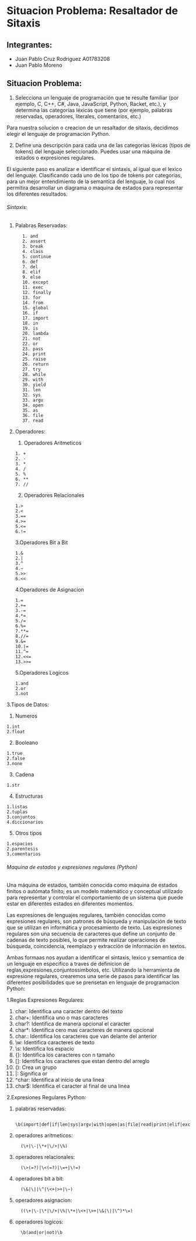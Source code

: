 # Situacion Problema: Resaltador de Sitaxis

## Integrantes:
- Juan Pablo Cruz Rodriguez A01783208   
- Juan Pablo Moreno 

## Situacion Problema:

1. Selecciona un lenguaje de programación que te resulte familiar (por ejemplo, C, C++, C#, Java, JavaScript, Python, Racket, etc.), y determina las categorías léxicas que tiene (por ejemplo, palabras reservadas, operadores, literales, comentarios, etc.)

Para nuestra solucion o creacion de un resaltador de sitaxis, decidimos elegir el lenguaje de programacion Python.

2. Define una descripción para cada una de las categorías léxicas (tipos de tokens) del lenguaje seleccionado. Puedes usar una máquina de estados o expresiones regulares.

El siguiente paso es analizar e identificar el sintaxis, al igual que el lexico del lenguaje. Clasificando cada uno de los tipo de tokens por categorias, para un mejor entendimiento de la semantica del lenguaje, lo cual nos permitira desarrollar un diagrama o maquina de estados para representar los diferentes resultados.

###### Sintaxis:

1. Palabras Reservadas: 

~~~
      1. and
      2. assert
      3. break 
      4. class
      5. continue
      6. def
      7. del 
      8. elif 
      9. else 
      10. except
      11. exec
      12. finally
      13. for
      14. from
      15. global
      16. if
      17. import
      18. in
      19. is
      20. lambda
      21. not
      22. or
      23. pass
      24. print
      25. raise
      26. return
      27. try
      28. while
      29. with
      30. yield
      31. len
      32. sys
      33. argv
      34. open
      35. as
      36. file
      37. read
~~~

2. Operadores:
   
   1. Operadores Aritmeticos
   ~~~
   1. +
   2. -
   3. *
   4. /
   5. %
   6. **
   7. //
   ~~~
   2. Operadores Relacionales
   ~~~
   1.>
   2.<
   3.==
   4.>=
   5.<=
   6.!=
   ~~~
   3.Operadores Bit a Bit
   ~~~
   1.&
   2.|
   3.^
   4.~
   5.>>
   6.<<
   ~~~
   4.Operadores de Asignacion
   ~~~
   1.=
   2.+=
   3.-=
   4.*=
   5./=
   6.%=
   7.**=
   8.//=
   9.&=
   10.|=
   11.^=
   12.<<=
   13.>>=
   ~~~
   5.Operadores Logicos
   ~~~
   1.and
   2.or
   3.not
   ~~~

3.Tipos de Datos:
   1. Numeros
   ~~~
   1.int
   2.float
   ~~~
   2. Booleano
   ~~~
   1.true
   2.false
   3.none
   ~~~
   3. Cadena
   ~~~
   1.str
   ~~~
   4. Estructuras
   ~~~
   1.listas
   2.tuplas
   3.conjuntos
   4.diccionarios
   ~~~
   5. Otros tipos
   ~~~
   1.espacios
   2.parentesis
   3.comentarios
   ~~~

###### Maquina de estados y expresiones regulares (Python)

Una máquina de estados, también conocida como máquina de estados finitos o autómata finito, es un modelo matemático y conceptual utilizado para representar y controlar el comportamiento de un sistema que puede estar en diferentes estados en diferentes momentos.

Las expresiones de lenguajes regulares, también conocidas como expresiones regulares, son patrones de búsqueda y manipulación de texto que se utilizan en informática y procesamiento de texto. Las expresiones regulares son una secuencia de caracteres que define un conjunto de cadenas de texto posibles, lo que permite realizar operaciones de búsqueda, coincidencia, reemplazo y extracción de información en textos.

Ambas formaas nos ayudan a identificar el sintaxis, lexico y semantica de un lenguaje en especifico a traves de definicion de reglas,expresiones,conjuntossimbolos, etc. Utilizando la herramienta de expresione regulares, crearemos una serie de pasos para identificar las diferentes posibilidades que se prensetan en lenguaje de programacion Python:

1.Reglas Expresiones Regulares:

1. char: Identifica una caracter dentro del texto
2. char+: Identifica uno o mas caracteres
3. char?: Identifica de manera opcional el caracter
4. char*: Identifica cero mas caracteres de manera opcional
5. char.: Identifica los caracteres que van delante del anterior
6. \w: Identifica caracteres de texto
7. \s: Identifica los espacio
8. {}: Identifica los caracteres con n tamaño
9. []: Identifica los caracteres que estan dentro del arreglo
10. (): Crea un grupo
11. |: Significa or
12. ^char: Identifica al inicio de una linea
13. char$: Identifica el caracter al final de una linea

2.Expresiones Regulares Python:

1. palabras reservadas: 
   
         \b(import|def|if|len|sys|argv|with|open|as|file|read|print|elif|except|as|else|and|assert|break|class|contine|del|exec|finally|for|from|global|in|is|lambda|not|or|pass|raise|return|try|while|yield|open)\b

2. operadores aritmeticos:

         (\+|\-|\*+|\/+|\%)

3. operadores relacionales:

         (\>(=?)|\<(=?)|\=+|\!=)

4. operadores bit a bit:
   
         (\&|\||\^|\<+|>+|\~)

5. operadores asignacion:

         ((\+|\-|\*|\/+|\%|\*+|\<+|\>+|\&|\||\^)*\=)

6. operadores logicos:

         \b(and|or|not)\b
